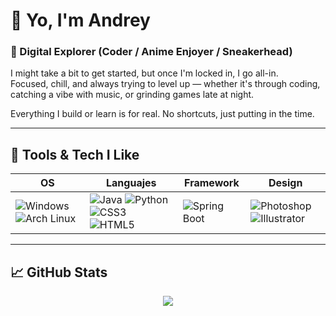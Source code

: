 # 👋 Yo, I'm Andrey

### 🧢 Digital Explorer (Coder / Anime Enjoyer / Sneakerhead)

I might take a bit to get started, but once I'm locked in, I go all-in.  
Focused, chill, and always trying to level up — whether it's through coding, catching a vibe with music, or grinding games late at night.

Everything I build or learn is for real. No shortcuts, just putting in the time.

---

## 🧰 Tools & Tech I Like

| OS           | Languajes                 | Framework              | Design                  |
|-------------|--------------------------|-----------------------|-------------------------|
| ![Windows](https://img.shields.io/badge/Windows-0078D6?style=flat&logo=windows&logoColor=white) ![Arch Linux](https://img.shields.io/badge/Arch_Linux-1793D1?style=flat&logo=arch-linux&logoColor=white) | ![Java](https://img.shields.io/badge/Java-ED8B00?style=flat&logo=java&logoColor=white) ![Python](https://img.shields.io/badge/Python-3776AB?style=flat&logo=python&logoColor=white) ![CSS3](https://img.shields.io/badge/CSS3-1572B6?style=flat&logo=css3&logoColor=white) ![HTML5](https://img.shields.io/badge/HTML5-E34F26?style=flat&logo=html5&logoColor=white) | ![Spring Boot](https://img.shields.io/badge/Spring_Boot-6DB33F?style=flat&logo=springboot&logoColor=white) | ![Photoshop](https://img.shields.io/badge/Adobe_Photoshop-31A8FF?style=flat&logo=adobe-photoshop&logoColor=white) ![Illustrator](https://img.shields.io/badge/Adobe_Illustrator-FF9A00?style=flat&logo=adobe-illustrator&logoColor=white) |




---

## 📈 GitHub Stats

<p align="center">
  <img src="https://github-readme-stats.vercel.app/api?username=Andreyszn&show_icons=true&theme=radical" />
</p>
